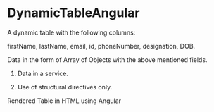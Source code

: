 # DynamicTableAngular

A dynamic table with the following columns:

firstName, lastName, email, id, phoneNumber, designation, DOB.

Data in the form of Array of Objects with the above mentioned fields.
1. Data in a service.

2. Use of structural directives only.

Rendered Table in HTML using Angular


